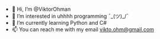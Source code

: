- 👋 Hi, I’m @ViktorOhman
- 👀 I’m interested in uhhhh programming ¯\_(ツ)_/¯
- 🌱 I’m currently learning Python and C#
- 📫 You can reach me with my email vikto.ohm@gmail.com

<!---
ViktorOhman/ViktorOhman is a ✨ special ✨ repository because its `README.md` (this file) appears on your GitHub profile.
You can click the Preview link to take a look at your changes.
--->
